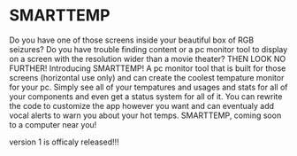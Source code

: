 # SMARTTEMP
Do you have one of those screens inside your beautiful box of RGB seizures? Do you have trouble finding content or a pc monitor tool to display on a screen with the resolution wider than a movie theater? THEN LOOK NO FURTHER! Introducing SMARTTEMP! A pc monitor tool that is built for those screens (horizontal use only) and can create the coolest tempature monitor for your pc. Simply see all of your tempatures and usages and stats for all of your components and even get a status system for all of it. You can rewrite the code to customize the app however you want and can eventualy add vocal alerts to warn you about your hot temps. SMARTTEMP, coming soon to a computer near you!

version 1 is officaly released!!!
